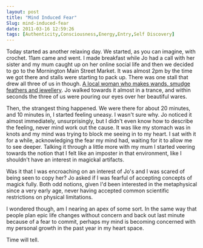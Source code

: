 ```yaml
---
layout: post
title: "Mind Induced Fear"
Slug: mind-induced-fear
date: 2011-03-16 12:59:26
tags: [Authenticity,Consciousness,Energy,Entry,Self Discovery]
---
```

Today started as another relaxing day. We started, as you can imagine, with crochet. 11am came and went. I made breakfast while Jo had a call with her sister and my mum caught up on her online social life and then we decided to go to the Mornington Main Street Market. It was almost 2pm by the time we got there and stalls were starting to pack up. There was one stall that drew all three of us in though. [A local woman who makes wands, smudge feathers and jewellery](http://www.facebook.com/pages/Enchanted-Shaman-Magical-Creations/161397957212767). Jo walked towards it almost in a trance, and within seconds the three of us were pouring our eyes over her beautiful wares.

Then, the strangest thing happened. We were there for about 20 minutes, and 10 minutes in, I started feeling uneasy. I wasn't sure why. Jo noticed it almost immediately, unsurprisingly, but I didn't even know how to describe the feeling, never mind work out the cause. It was like my stomach was in knots and my mind was trying to block me seeing in to my heart. I sat with it for a while, acknowledging the fear my mind had, waiting for it to allow me to see deeper. Talking it through a little more with my mum I started veering towards the notion that I felt like an imposter in that environment, like I shouldn't have an interest in magickal artifacts.

Was it that I was encroaching on an interest of Jo's and I was scared of being seen to copy her? Jo asked if I was fearful of accepting concepts of magick fully. Both odd notions, given I'd been interested in the metaphysical since a very early age, never having accepted common scientific restrictions on physical limitations.

I wondered though, am I nearing an apex of some sort. In the same way that people plan epic life changes without concern and back out last minute because of a fear to commit, perhaps my mind is becoming concerned with my personal growth in the past year in my heart space.

Time will tell.
